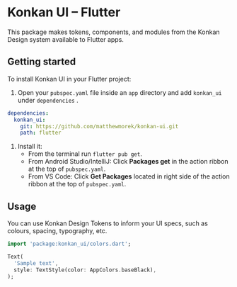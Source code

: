 # Konkan UI – Flutter

This package makes tokens, components, and modules from the Konkan Design system available to Flutter apps.

## Getting started

To install Konkan UI in your Flutter project:

1. Open your `pubspec.yaml` file inside an `app` directory and add `konkan_ui` under `dependencies` .

```yaml
dependencies:
  konkan_ui:
    git: https://github.com/matthewmorek/konkan-ui.git
    path: flutter
```

1. Install it:
   - From the terminal run `flutter pub get`.
   - From Android Studio/IntelliJ: Click **Packages get** in the action ribbon at the top of `pubspec.yaml`.
   - From VS Code: Click **Get Packages** located in right side of the action ribbon at the top of `pubspec.yaml`.

## Usage

You can use Konkan Design Tokens to inform your UI specs, such as colours, spacing, typography, etc.

```dart
import 'package:konkan_ui/colors.dart';
```

```dart
Text(
  'Sample text',
  style: TextStyle(color: AppColors.baseBlack),
);
```
